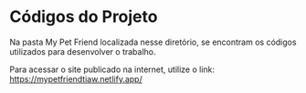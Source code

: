 # Códigos do Projeto

Na pasta My Pet Friend localizada nesse diretório, se encontram os códigos utilizados para desenvolver o trabalho.

Para acessar o site publicado na internet, utilize o link: https://mypetfriendtiaw.netlify.app/
